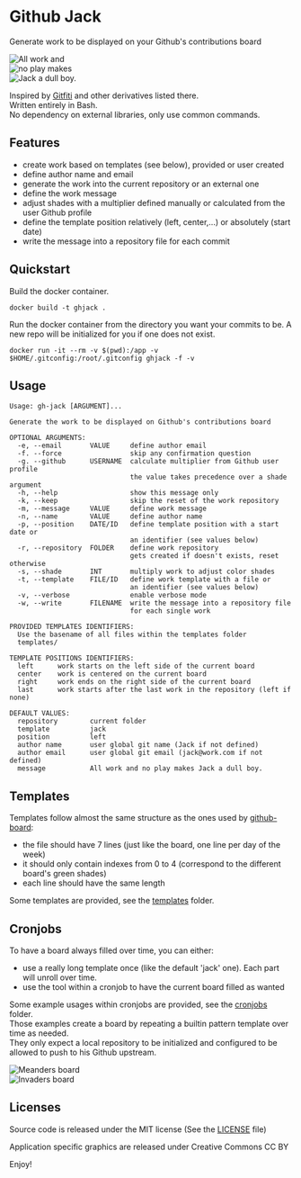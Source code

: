 Github Jack
============

Generate work to be displayed on your Github's contributions board

![All work and](/assets/jack_1.png?raw=true "All work and")  
![no play makes](/assets/jack_2.png?raw=true "no play makes")  
![Jack a dull boy.](/assets/jack_3.png?raw=true "Jack a dull boy.")

Inspired by [Gitfiti](https://github.com/gelstudios/gitfiti) and other derivatives listed there.  
Written entirely in Bash.  
No dependency on external libraries, only use common commands.


Features
--------

- create work based on templates (see below), provided or user created
- define author name and email
- generate the work into the current repository or an external one
- define the work message
- adjust shades with a multiplier defined manually or calculated from the user Github profile
- define the template position relatively (left, center,...) or absolutely (start date)
- write the message into a repository file for each commit

Quickstart
----------
Build the docker container.

    docker build -t ghjack .

Run the docker container from the directory you want your commits to be. A new repo will be initialized for you if one does not exist.

    docker run -it --rm -v $(pwd):/app -v $HOME/.gitconfig:/root/.gitconfig ghjack -f -v

Usage
-----

```
Usage: gh-jack [ARGUMENT]...

Generate the work to be displayed on Github's contributions board

OPTIONAL ARGUMENTS:
  -e, --email       VALUE     define author email
  -f. --force                 skip any confirmation question
  -g. --github      USERNAME  calculate multiplier from Github user profile
                              the value takes precedence over a shade argument
  -h, --help                  show this message only
  -k, --keep                  skip the reset of the work repository
  -m, --message     VALUE     define work message
  -n, --name        VALUE     define author name
  -p, --position    DATE/ID   define template position with a start date or
                              an identifier (see values below)
  -r, --repository  FOLDER    define work repository
                              gets created if doesn't exists, reset otherwise
  -s, --shade       INT       multiply work to adjust color shades
  -t, --template    FILE/ID   define work template with a file or
                              an identifier (see values below)
  -v, --verbose               enable verbose mode
  -w, --write       FILENAME  write the message into a repository file
                              for each single work

PROVIDED TEMPLATES IDENTIFIERS:
  Use the basename of all files within the templates folder
  templates/

TEMPLATE POSITIONS IDENTIFIERS:
  left      work starts on the left side of the current board
  center    work is centered on the current board
  right     work ends on the right side of the current board
  last      work starts after the last work in the repository (left if none)

DEFAULT VALUES:
  repository        current folder
  template          jack
  position          left
  author name       user global git name (Jack if not defined)
  author email      user global git email (jack@work.com if not defined)
  message           All work and no play makes Jack a dull boy.
```


Templates
---------

Templates follow almost the same structure as the ones used by [github-board](https://github.com/bayandin/github-board):
- the file should have 7 lines (just like the board, one line per day of the week)
- it should only contain indexes from 0 to 4 (correspond to the different board's green shades)
- each line should have the same length

Some templates are provided, see the [templates](templates/) folder.


Cronjobs
--------

To have a board always filled over time, you can either:
- use a really long template once (like the default 'jack' one). Each part will unroll over time.
- use the tool within a cronjob to have the current board filled as wanted

Some example usages within cronjobs are provided, see the [cronjobs](cronjobs/) folder.  
Those examples create a board by repeating a builtin pattern template over time as needed.  
They only expect a local repository to be initialized and configured to be allowed to push to his Github upstream.

![Meanders board](/assets/meanders.png?raw=true "Meanders board")  
![Invaders board](/assets/invaders.png?raw=true "Invaders board")


Licenses
--------

Source code is released under the MIT license (See the [LICENSE](LICENSE) file)

Application specific graphics are released under Creative Commons CC BY


Enjoy!
